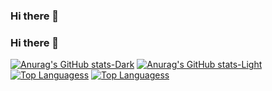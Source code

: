 ### Hi there 👋

<!--
**ctuni/ctuni** is a ✨ _special_ ✨ repository because its `README.md` (this file) appears on your GitHub profile.

Here are some ideas to get you started:

- 🔭 I’m currently working on ...
- 🌱 I’m currently learning ...
- 👯 I’m looking to collaborate on ...
- 🤔 I’m looking for help with ...
- 💬 Ask me about ...
- 📫 How to reach me: ...
- 😄 Pronouns: ...
- ⚡ Fun fact: ...
-->

### Hi there 👋
[![Anurag's GitHub stats-Dark](https://github-readme-stats.vercel.app/api?username=mirpedrol&hide_border=true&hide=stars&show_icons=true&theme=dark#gh-dark-mode-only)](https://github.com/mirpedrol/github-readme-stats#gh-dark-mode-only)
[![Anurag's GitHub stats-Light](https://github-readme-stats.vercel.app/api?username=mirpedrol&hide_border=true&hide=stars&show_icons=true&theme=default#gh-light-mode-only)](https://github.com/mirpedrol/github-readme-stats#gh-light-mode-only)
[![Top Languagess](https://github-readme-stats.vercel.app/api/top-langs/?username=mirpedrol&hide_border=true&hide=html,php&layout=compact&theme=dark#gh-dark-mode-only)](https://github.com/mirpedrol/github-readme-stats#gh-dark-mode-only)
[![Top Languagess](https://github-readme-stats.vercel.app/api/top-langs/?username=mirpedrol&hide_border=true&layout=compact&theme=default#gh-light-mode-only)](https://github.com/mirpedrol/github-readme-stats#gh-light-mode-only)
